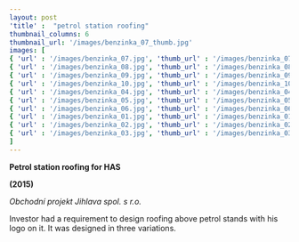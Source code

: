 ```yaml
---
layout: post
'title' :  "petrol station roofing"
thumbnail_columns: 6
thumbnail_url: '/images/benzinka_07_thumb.jpg'
images: [
{ 'url' : '/images/benzinka_07.jpg', 'thumb_url' : '/images/benzinka_07_thumb.jpg', 'title' : 'Variation of petrol station roofing number 1' },
{ 'url' : '/images/benzinka_08.jpg', 'thumb_url' : '/images/benzinka_08_thumb.jpg', 'title' : 'Variation of petrol station roofing number 1' },
{ 'url' : '/images/benzinka_09.jpg', 'thumb_url' : '/images/benzinka_09_thumb.jpg', 'title' : 'Variation of petrol station roofing number 1' },
{ 'url' : '/images/benzinka_10.jpg', 'thumb_url' : '/images/benzinka_10_thumb.jpg', 'title' : 'Variation of petrol station roofing number 1' },
{ 'url' : '/images/benzinka_04.jpg', 'thumb_url' : '/images/benzinka_04_thumb.jpg', 'title' : 'Variation of petrol station roofing number 2' },
{ 'url' : '/images/benzinka_05.jpg', 'thumb_url' : '/images/benzinka_05_thumb.jpg', 'title' : 'Variation of petrol station roofing number 2' },
{ 'url' : '/images/benzinka_06.jpg', 'thumb_url' : '/images/benzinka_06_thumb.jpg', 'title' : 'Variation of petrol station roofing number 2' },
{ 'url' : '/images/benzinka_01.jpg', 'thumb_url' : '/images/benzinka_01_thumb.jpg', 'title' : 'Variation of petrol station roofing number 3' },
{ 'url' : '/images/benzinka_02.jpg', 'thumb_url' : '/images/benzinka_02_thumb.jpg', 'title' : 'Variation of petrol station roofing number 3' },
{ 'url' : '/images/benzinka_03.jpg', 'thumb_url' : '/images/benzinka_03_thumb.jpg', 'title' : 'Variation of petrol station roofing number 3' },
]
---
```

<p><b>Petrol station roofing for HAS</b></p>

<p><b>(2015)</b><p>

<p><i> Obchodní projekt Jihlava spol. s r.o.</p></i>

<p> Investor had a requirement to design roofing above petrol stands with his logo on it. It was designed in three variations.</p>

